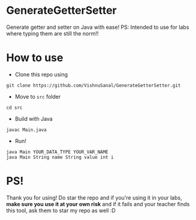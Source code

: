 # GenerateGetterSetter
Generate getter and setter on Java with ease! PS: Intended to use for labs where typing them are still the norm!!

# How to use

- Clone this repo using
```
git clone https://github.com/VishnuSanal/GenerateGetterSetter.git
```
- Move to `src` folder 
```
cd src
```
- Build with Java
```
javac Main.java
```
- Run!
```
java Main YOUR_DATA_TYPE YOUR_VAR_NAME
java Main String name String value int i
```

# PS!

Thank you for using! Do star the repo and if you're using it in your labs, **make sure you use it at your own risk** and if it fails and your teacher finds this tool, ask them to star my repo as well :D
